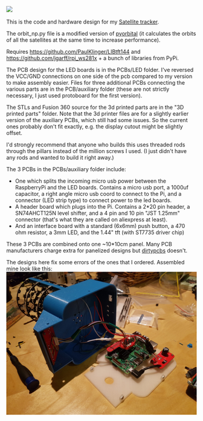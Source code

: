 [![](http://img.youtube.com/vi/Xof4bjcwHAY/0.jpg)](http://www.youtube.com/watch?v=Xof4bjcwHAY "Project video")

This is the code and hardware design for my
[Satellite tracker](https://www.reddit.com/r/space/comments/9py5qd/i_made_a_thingy_that_shows_satellites_and_space/).

The orbit_np.py file is a modified version of [pyorbital](https://github.com/pytroll/pyorbital)
(it calculates the orbits of all the satellites at the same time to increase performance).

Requires https://github.com/PaulKlinger/LIBtft144 and https://github.com/jgarff/rpi_ws281x + a bunch of libraries from PyPi.

The PCB design for the LED boards is in the PCBs/LED folder. I've reversed the VCC/GND connections on one side of the pcb
compared to my version to make assembly easier. Files for three additional PCBs connecting the various parts are in the
PCB/auxiliary folder (these are not strictly necessary, I just used protoboard for the first version).

The STLs and Fusion 360 source for the 3d printed parts are in the "3D printed parts" folder.
Note that the 3d printer files are for a slightly earlier version of the auxiliary PCBs, which still had some issues.
So the current ones probably don't fit exactly, e.g. the display cutout might be slightly offset.

I'd strongly recommend that anyone who builds this uses threaded rods through the pillars instead of the million screws
I used. (I just didn't have any rods and wanted to build it right away.)

The 3 PCBs in the PCBs/auxiliary folder include:
* One which splits the incoming micro usb power between the RaspberryPi and the LED boards.
Contains a micro usb port, a 1000uf capacitor, a right angle micro usb coord to connect to the Pi, and a connector
(LED strip type) to connect power to the led boards.
* A header board which plugs into the Pi. Contains a 2*20 pin header, a SN74AHCT125N level shifter,
and a 4 pin and 10 pin "JST 1.25mm" connector (that's what they are called on aliexpress at least).
* And an interface board with a standard (6x6mm) push button, a 470 ohm resistor, a 3mm LED,
and the 1.44" tft (with ST7735 driver chip)

These 3 PCBs are combined onto one ~10*10cm panel. Many PCB manufacturers charge extra for panelized designs but
[dirtypcbs](https://dirtypcbs.com) doesn't.

The designs here fix some errors of the ones that I ordered. Assembled mine look like this:
![Sattracker internals](internals.jpg)


